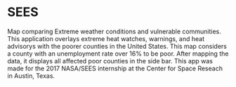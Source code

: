 # SEES
Map comparing Extreme weather conditions and vulnerable communities. 
      This application overlays extreme heat watches, warnings, and heat advisorys with the poorer counties in the
      United States. This map considers a county with an unemployment rate over 16% to be poor. After mapping the data, it
      displays all affected poor counties in the side bar. This app was made for the 2017 NASA/SEES internship at the Center 
      for Space Reseach in Austin, Texas.
